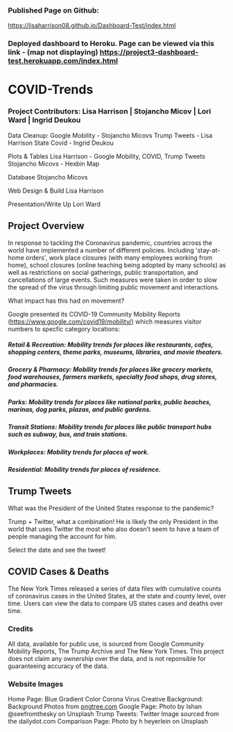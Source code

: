 
### Published Page on Github:
https://lisaharrison08.github.io/Dashboard-Test/index.html


### Deployed dashboard to Heroku. Page can be viewed via this link - (map not displaying) https://project3-dashboard-test.herokuapp.com/index.html

# COVID-Trends

### Project Contributors: Lisa Harrison | Stojancho Micov | Lori Ward | Ingrid Deukou

Data Cleanup:
Google Mobility - Stojancho Micovs
Trump Tweets - Lisa Harrison
State Covid - Ingrid Deukou

Plots & Tables
Lisa Harrison - Google Mobility, COVID, Trump Tweets
Stojancho Micovs - Hexbin Map

Database
Stojancho Micovs

Web Design & Build
Lisa Harrison

Presentation/Write Up
Lori Ward

## Project Overview

In response to tackling the Coronavirus pandemic, countries across the world have implemented a number of different policies. Including 'stay-at-home orders', work place closures (with many employees working from home), school closures (online teaching being adopted by many schools) as well as restrictions on social gatherings, public transportation, and cancellations of large events.  Such measures were taken in order to slow the spread of the virus through limiting public movement and interactions.

What impact has this had on movement?

Google presented its COVID-19 Community Mobility Reports  (https://www.google.com/covid19/mobility/) which measures visitor numbers to specfic category locations:

##### Retail & Recreation: Mobility trends for places like restaurants, cafes, shopping centers, theme parks, museums, libraries, and movie theaters. 
##### Grocery & Pharmacy: Mobility trends for places like grocery markets, food warehouses, farmers markets, specialty food shops, drug stores, and pharmacies. 
##### Parks: Mobility trends for places like national parks, public beaches, marinas, dog parks, plazas, and public gardens. 
##### Transit Stations: Mobility trends for places like public transport hubs such as subway, bus, and train stations. 
##### Workplaces:  Mobility trends for places of work. 
##### Residential: Mobility trends for places of residence. 

## Trump Tweets

What was the President of the United States response to the pandemic?

Trump + Twitter, what a combination! He is likely the only President in the world that uses Twitter the most who also doesn’t seem to have a team of people managing the account for him. 

Select the date and see the tweet!

## COVID Cases & Deaths
The New York Times released a series of data files with cumulative counts of coronavirus cases in the United States, at the state and county level, over time. Users can view the data to compare US states cases and deaths over time.

### Credits
All data, available for public use, is sourced from Google Community Mobility Reports, The Trump Archive and The New York Times. This project does not claim any ownership over the data, and is not reponsible for guaranteeing accuracy of the data.

### Website Images
Home Page: Blue Gradient Color Corona Virus Creative Background: Background Photos from  <a href="https://pngtree.com/free-backgrounds">pngtree.com</a>
Google Page: Photo by Ishan @seefromthesky on Unsplash
Trump Tweets: Twitter Image sourced from the dailydot.com
Comparison Page: Photo by h heyerlein on Unsplash


